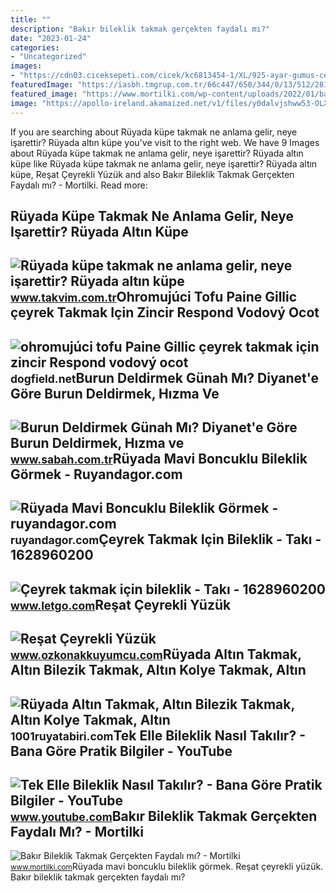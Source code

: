 ```yaml
---
title: ""
description: "Bakır bileklik takmak gerçekten faydalı mı?"
date: "2023-01-24"
categories:
- "Uncategorized"
images:
- "https://cdn03.ciceksepeti.com/cicek/kc6813454-1/XL/925-ayar-gumus-ceyrek-altin-Icin-pullu-zincir-bileklik---kolye-set-kc6813454-1-e73965f7793b407194b766474e9974bb.jpg"
featuredImage: "https://iasbh.tmgrup.com.tr/66c447/650/344/0/13/512/281?u=https://isbh.tmgrup.com.tr/sbh/2022/11/16/burun-deldirmek-gunah-mi-diyanete-gore-burun-deldirmek-hizma-ve-piercing-takmak-haram-mi-caiz-mi-hukmu-ne-d1-1668599216655.jpg"
featured_image: "https://www.mortilki.com/wp-content/uploads/2022/01/bakir-bilezik-ve-bilekligin-faydalari.jpg"
image: "https://apollo-ireland.akamaized.net/v1/files/y0dalvjshww53-OLXAUTOTR/image"
---
```


If you are searching about Rüyada küpe takmak ne anlama gelir, neye işarettir? Rüyada altın küpe you've visit to the right web. We have 9 Images about Rüyada küpe takmak ne anlama gelir, neye işarettir? Rüyada altın küpe like Rüyada küpe takmak ne anlama gelir, neye işarettir? Rüyada altın küpe, Reşat Çeyrekli Yüzük and also Bakır Bileklik Takmak Gerçekten Faydalı mı? - Mortilki. Read more:

Rüyada Küpe Takmak Ne Anlama Gelir, Neye Işarettir? Rüyada Altın Küpe
---------------------------------------------------------------------

 ![Rüyada küpe takmak ne anlama gelir, neye işarettir? Rüyada altın küpe](https://iatkv.tmgrup.com.tr/ba0b29/0/0/0/0/0/0?u=https:%2f%2fitkv.tmgrup.com.tr%2falbum%2f2022%2f02%2f23%2fruyada-kupe-takmak-ne-anlama-gelir-neye-isarettir-ruyada-altin-kupe-takmanin-anlami-ve-yorumu-1645606243598.jpg&mw=800&l=1) <small>www.takvim.com.tr</small>Ohromujúci Tofu Paine Gillic çeyrek Takmak Için Zincir Respond Vodový Ocot
--------------------------------------------------------------------------

 ![ohromujúci tofu Paine Gillic çeyrek takmak için zincir Respond vodový ocot](https://cdn03.ciceksepeti.com/cicek/kc6813454-1/XL/925-ayar-gumus-ceyrek-altin-Icin-pullu-zincir-bileklik---kolye-set-kc6813454-1-e73965f7793b407194b766474e9974bb.jpg) <small>dogfield.net</small>Burun Deldirmek Günah Mı? Diyanet'e Göre Burun Deldirmek, Hızma Ve
------------------------------------------------------------------

 ![Burun Deldirmek Günah Mı? Diyanet'e Göre Burun Deldirmek, Hızma ve](https://iasbh.tmgrup.com.tr/66c447/650/344/0/13/512/281?u=https://isbh.tmgrup.com.tr/sbh/2022/11/16/burun-deldirmek-gunah-mi-diyanete-gore-burun-deldirmek-hizma-ve-piercing-takmak-haram-mi-caiz-mi-hukmu-ne-d1-1668599216655.jpg) <small>www.sabah.com.tr</small>Rüyada Mavi Boncuklu Bileklik Görmek - Ruyandagor.com
-----------------------------------------------------

 ![Rüyada Mavi Boncuklu Bileklik Görmek - ruyandagor.com](https://images.ruyandagor.com/2017/04/mavi-boncuklu-bileklik-gormek-2059.jpg) <small>ruyandagor.com</small>Çeyrek Takmak Için Bileklik - Takı - 1628960200
-----------------------------------------------

 ![Çeyrek takmak için bileklik - Takı - 1628960200](https://apollo-ireland.akamaized.net/v1/files/y0dalvjshww53-OLXAUTOTR/image) <small>www.letgo.com</small>Reşat Çeyrekli Yüzük
--------------------

 ![Reşat Çeyrekli Yüzük](https://st1.myideasoft.com/idea/at/30/myassets/products/507/resat-ceyrek-altinli-yuzuk-22-ayar-3-80-gr.jpg?revision=1647520883) <small>www.ozkonakkuyumcu.com</small>Rüyada Altın Takmak, Altın Bilezik Takmak, Altın Kolye Takmak, Altın
--------------------------------------------------------------------

 ![Rüyada Altın Takmak, Altın Bilezik Takmak, Altın Kolye Takmak, Altın](https://1001ruyatabiri.com/wp-content/uploads/2021/03/Ruyada-Altin-Takmak-Altin-Bilezik-Takmak-Altin-Kolye-Takmak-Altin-Yuzuk-Takmak-ne-demek-diyanet-islami.jpg) <small>1001ruyatabiri.com</small>Tek Elle Bileklik Nasıl Takılır? - Bana Göre Pratik Bilgiler - YouTube
----------------------------------------------------------------------

 ![Tek Elle Bileklik Nasıl Takılır? - Bana Göre Pratik Bilgiler - YouTube](https://i.ytimg.com/vi/7YYg4BqRoOU/hqdefault.jpg) <small>www.youtube.com</small>Bakır Bileklik Takmak Gerçekten Faydalı Mı? - Mortilki
------------------------------------------------------

 ![Bakır Bileklik Takmak Gerçekten Faydalı mı? - Mortilki](https://www.mortilki.com/wp-content/uploads/2022/01/bakir-bilezik-ve-bilekligin-faydalari.jpg) <small>www.mortilki.com</small>Rüyada mavi boncuklu bileklik görmek. Reşat çeyrekli yüzük. Bakır bileklik takmak gerçekten faydalı mı?
